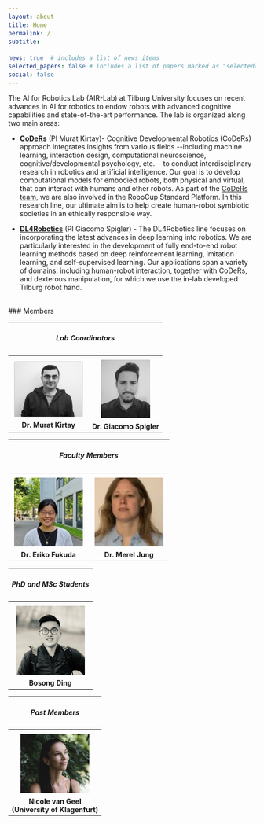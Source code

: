 ```yaml
---
layout: about
title: Home
permalink: /
subtitle: 

news: true  # includes a list of news items
selected_papers: false # includes a list of papers marked as "selected={true}"
social: false
---
```


The AI for Robotics Lab (AIR-Lab) at Tilburg University focuses on recent advances in AI for robotics to endow robots with advanced cognitive capabilities and state-of-the-art performance. The lab is organized along two main areas:<br />
* **[CoDeRs](https://www.coders-group.eu/)** (PI Murat Kirtay)- Cognitive Developmental Robotics (CoDeRs) approach integrates insights from various fields --including machine learning, interaction design, computational neuroscience, cognitive/developmental psychology, etc.-- to conduct interdisciplinary research in robotics and artificial intelligence. Our goal is to develop computational models for embodied robots, both physical and virtual, that can interact with humans and other robots. As part of the [CoDeRs team](https://www.tilburg-coders.eu/), we are also involved in the RoboCup Standard Platform. In this research line, our ultimate aim is to help create human-robot symbiotic societies in an ethically responsible way. 

* **[DL4Robotics](http://www.drl4robotics.com/)** (PI Giacomo Spigler) - The DL4Robotics line focuses on incorporating the latest advances in deep learning into robotics. We are particularly interested in the development of fully end-to-end robot learning methods based on deep reinforcement learning, imitation learning, and self-supervised learning. Our applications span a variety of domains, including human-robot interaction, together with CoDeRs, and dexterous manipulation, for which we use the in-lab developed Tilburg robot hand. 

<br />
### Members
<table>
  <tr>
  <th colspan="2"><h5>Lab Coordinators</h5></th>
  </tr>
  <tr>
    <th class="members"><img src="assets/img/members/murat.png" width="140px" style="padding:5px" /><br />Dr. Murat Kirtay</th>
    <a href="http://www.spigler.net/giacomo"><th class="members"><img src="assets/img/members/giacomo.png" width="100px" style="padding:5px" /><br />Dr. Giacomo Spigler</th></a>
  </tr>
</table>

<table>
  <tr>
  <th colspan="2"><h5>Faculty Members</h5></th>
  </tr>
  <tr>
    <th class="members"><img src="assets/img/members/eriko.jpg" width="140px" style="padding:5px" /><br />Dr. Eriko Fukuda</th>
    <th class="members"><img src="assets/img/members/merel.webp" width="140px" style="padding:5px" /><br />Dr. Merel Jung</th>
  </tr>
</table>

<table>
  <tr>
  <th colspan="2"><h5>PhD and MSc Students</h5></th>
  </tr>
  <tr>
    <th class="members"><img src="assets/img/members/bosong.jpeg" width="140px" style="padding:5px" /><br />Bosong Ding</th>
  </tr>
</table>

<!--
<table>
  <tr>
  <th colspan="2"><h5>BSc Students</h5></th>
  </tr>
  <tr>
  </tr>
</table>
-->


<table>
  <tr>
  <th colspan="2"><h5>Past Members</h5></th>
  </tr>
  <tr>
    <th class="members"><img src="assets/img/members/nicole.jpg" width="140px" style="padding:5px" /><br />Nicole van Geel<br/>(University of Klagenfurt)</th>
  </tr>
</table>

<br />
